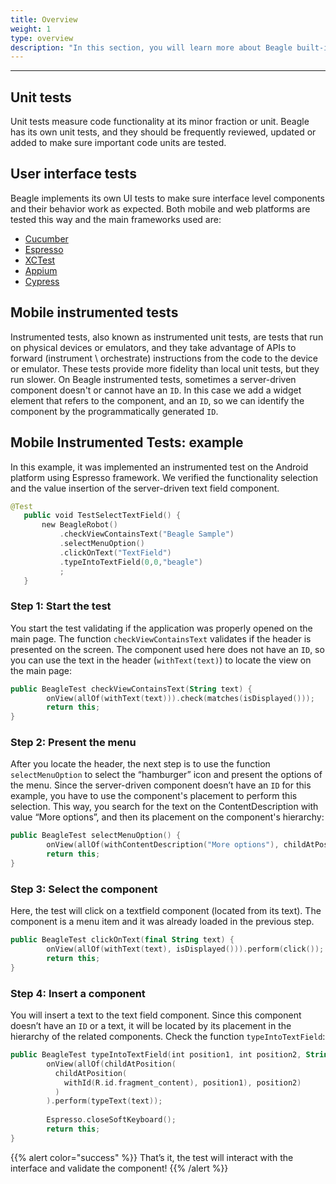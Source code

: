 ```yaml
---
title: Overview
weight: 1
type: overview
description: "In this section, you will learn more about Beagle built-in tests and tests in Beagle applications."
---
```


---

## Unit tests

Unit tests measure code functionality at its minor fraction or unit. Beagle has its own unit tests, and they should be frequently reviewed, updated or added to make sure important code units are tested.

## User interface tests

Beagle implements its own UI tests to make sure interface level components and their behavior work as expected. Both mobile and web platforms are tested this way and the main frameworks used are:
- [Cucumber](https://cucumber.io/)
- [Espresso](https://developer.android.com/training/testing/espresso)
- [XCTest](https://developer.apple.com/documentation/xctest)
- [Appium](http://appium.io/)
- [Cypress](https://www.cypress.io/)


## Mobile instrumented tests 

Instrumented tests, also known as instrumented unit tests, are tests that run on physical devices or emulators, and they take advantage of APIs to forward (instrument \ orchestrate) instructions from the code to the device or emulator. These tests provide more fidelity than local unit tests, but they run slower. 
On Beagle instrumented tests, sometimes a server-driven component doesn't or cannot have an ``ID``. In this case we add a widget element that refers to the component, and an ``ID``, so we can identify the component by the programmatically generated ``ID``.


## Mobile Instrumented Tests: example

In this example, it was implemented an instrumented test on the Android platform using Espresso framework. We verified the functionality selection and the value insertion of the server-driven text field component.

 ```Kotlin
@Test
    public void TestSelectTextField() {
        new BeagleRobot()
            .checkViewContainsText("Beagle Sample")
            .selectMenuOption()
            .clickOnText("TextField")
            .typeIntoTextField(0,0,"beagle")
            ;
    }
````

###  Step 1: Start the test

You start the test validating if the application was properly opened on the main page. The function ``checkViewContainsText`` validates if the header is presented on the screen. The component used here does not have an ``ID``, so you can use the text in the header (``withText(text)``) to locate the view on the main page: 

```Kotlin
public BeagleTest checkViewContainsText(String text) {
        onView(allOf(withText(text))).check(matches(isDisplayed()));
        return this;
}
````

### Step 2: Present the menu

After you locate the header, the next step is to use the function ``selectMenuOption`` to select the “hamburger” icon and present the options of the menu. Since the server-driven component doesn’t have an ``ID`` for this example, you have to use the component's placement to perform this selection. This way, you search for the text on the ContentDescription with value “More options”, and then its placement on the component's hierarchy:


```Kotlin
public BeagleTest selectMenuOption() {
        onView(allOf(withContentDescription("More options"), childAtPosition(childAtPosition(withId(R.id.action_bar), 1), 0))).perform(click());
        return this;
}
````

### Step 3: Select the component

Here, the test will click on a textfield component (located from its text). The component is a menu item and it was already loaded in the previous step.

```Kotlin
public BeagleTest clickOnText(final String text) {
        onView(allOf(withText(text), isDisplayed())).perform(click());
        return this;
}
````
### Step 4: Insert a component

You will insert a text to the text field component. Since this component doesn’t have an ``ID`` or a text, it will be located by its placement in the hierarchy of the related components. Check the function ``typeIntoTextField``:

```Kotlin
public BeagleTest typeIntoTextField(int position1, int position2, String text) {
        onView(allOf(childAtPosition(
          childAtPosition(
            withId(R.id.fragment_content), position1), position2)
          )
        ).perform(typeText(text));
                
        Espresso.closeSoftKeyboard();
        return this;
}
````

{{% alert color="success" %}}
That’s it, the test will interact with the interface and validate the component! 
{{% /alert %}}
